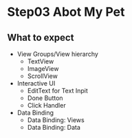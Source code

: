 # Step03 Abot My Pet
## What to expect 
- View Groups/View hierarchy  
    - TextView
    - ImageView 
    - ScrollView
- Interactive UI
    - EditText for Text Inpit 
    - Done Button   
    - Click Handler 
- Data Binding 
    - Data Binding: Views
    - Data Binding: Data 
